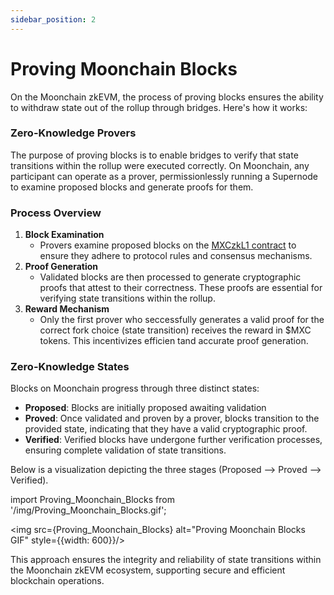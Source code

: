 ```yaml
---
sidebar_position: 2
---
```


# Proving Moonchain Blocks

On the Moonchain zkEVM, the process of proving blocks ensures the ability to withdraw state out of the rollup through bridges. Here's how it works:

### Zero-Knowledge Provers

The purpose of proving blocks is to enable bridges to verify that state transitions within the rollup were executed correctly. On Moonchain, any participant can operate as a prover, permissionlessly running a Supernode to examine proposed blocks and generate proofs for them.

### Process Overview

1. **Block Examination**
    - Provers examine proposed blocks on the [MXCzkL1 contract](https://doc.moonchain.com/docs/Resources/Address#protocol-contracts) to ensure they adhere to protocol rules and consensus mechanisms.
2. **Proof Generation**
    - Validated blocks are then processed to generate cryptographic proofs that attest to their correctness. These proofs are essential for verifying state transitions within the rollup.
3. **Reward Mechanism**
    - Only the first prover who seccessfully generates a valid proof for the correct fork choice (state transition) receives the reward in $MXC tokens. This incentivizes efficien tand accurate proof generation.

### Zero-Knowledge States

Blocks on Moonchain progress through three distinct states:

- **Proposed**: Blocks are initially proposed awaiting validation
- **Proved**: Once validated and proven by a prover, blocks transition to the provided state, indicating that they have a valid cryptographic proof.
- **Verified**: Verified blocks have undergone further verification processes, ensuring complete validation of state transitions.

Below is a visualization depicting the three stages (Proposed --> Proved --> Verified).

import Proving_Moonchain_Blocks from '/img/Proving_Moonchain_Blocks.gif';

<img src={Proving_Moonchain_Blocks} alt="Proving Moonchain Blocks GIF" style={{width: 600}}/>

This approach ensures the integrity and reliability of state transitions within the Moonchain zkEVM ecosystem, supporting secure and efficient blockchain operations.